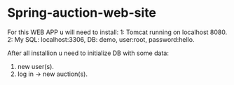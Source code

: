 # Spring-auction-web-site

For this WEB APP u will need to install:
1: Tomcat running on localhost 8080.
2: My SQL: localhost:3306, DB: demo, user:root, password:hello.

After all installion u need to initialize DB with some data:
1) new user(s).
2) log in -> new auction(s).

